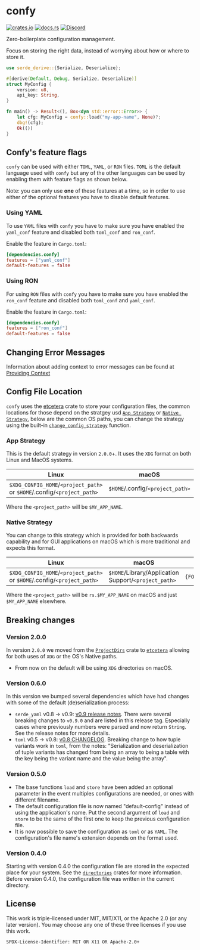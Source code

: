 # confy

[![crates.io](https://img.shields.io/crates/v/confy)](https://crates.io/crates/confy)
[![docs.rs](https://img.shields.io/docsrs/confy)](https://docs.rs/confy/)
[![Discord](https://img.shields.io/badge/chat-Discord-informational)](https://discord.gg/dwq4Zme)

Zero-boilerplate configuration management.

Focus on storing the right data, instead of worrying about how or where to store it.

```rust
use serde_derive::{Serialize, Deserialize};

#[derive(Default, Debug, Serialize, Deserialize)]
struct MyConfig {
    version: u8,
    api_key: String,
}

fn main() -> Result<(), Box<dyn std::error::Error>> {
    let cfg: MyConfig = confy::load("my-app-name", None)?;
    dbg!(cfg);
    Ok(())
}
```

## Confy's feature flags

`confy` can be used with either `TOML`, `YAML`, or `RON` files.
`TOML` is the default language used with `confy` but any of the other languages can be used by enabling them with feature flags as shown below.

Note: you can only use __one__ of these features at a time, so in order to use either of the optional features you have to disable default features.

### Using YAML

To use `YAML` files with `confy` you have to make sure you have enabled the `yaml_conf` feature and disabled both `toml_conf` and `ron_conf`.

Enable the feature in `Cargo.toml`:

```toml
[dependencies.confy]
features = ["yaml_conf"]
default-features = false
```

### Using RON

For using `RON` files with `confy` you have to make sure you have enabled the `ron_conf` feature and disabled both `toml_conf` and `yaml_conf`.

Enable the feature in `Cargo.toml`:

```toml
[dependencies.confy]
features = ["ron_conf"]
default-features = false
```

## Changing Error Messages

Information about adding context to error messages can be found at [Providing Context](https://rust-cli.github.io/book/tutorial/errors.html#providing-context)

## Config File Location

`confy` uses the [etcetera](https://docs.rs/etcetera/latest/etcetera/) crate to store your configuration files, the common locations for those depend on the stratgey usd [`App Strategy`](https://docs.rs/etcetera/latest/etcetera/#appstrategy) or [`Native Strategy`](https://docs.rs/etcetera/latest/etcetera/#native-strategy), below are the common OS paths, you can change the strategy using the built-in [`change_config_strategy`](https://docs.rs/confy/2.0.0/confy/fn.change_config_strategy.html) function.

### App Strategy

This is the default strategy in version `2.0.0`+. It uses the `XDG` format on both Linux and MacOS systems.

| Linux | macOS | Windows |
| --- | --- | --- |
| `$XDG_CONFIG_HOME`/`<project_path>` or `$HOME`/.config/`<project_path>` | `$HOME`/.config/`<project_path>` | `{FOLDERID_RoamingAppData}`/`<project_path>`/config |

Where the `<project_path>` will be `$MY_APP_NAME`.

### Native Strategy

You can change to this strategy which is provided for both backwards capability and for GUI applications on macOS which is more traditional and expects this format.

| Linux | macOS | Windows |
| --- | --- | --- |
| `$XDG_CONFIG_HOME`/`<project_path>` or `$HOME`/.config/`<project_path>` | `$HOME`/Library/Application Support/`<project_path>` | `{FOLDERID_RoamingAppData}`/`<project_path>`/config |

Where the `<project_path>` will be `rs.$MY_APP_NAME` on macOS and just `$MY_APP_NAME` elsewhere.

## Breaking changes

### Version 2.0.0

In version `2.0.0` we moved from the [`ProjectDirs`](https://github.com/dirs-dev/directories-rs?tab=readme-ov-file#projectdirs) crate to [`etcetera`](https://docs.rs/etcetera/latest/etcetera/) allowing for both uses of `XDG` or the OS's Native paths.

* From now on the default will be using `XDG` directories on macOS.

### Version 0.6.0

In this version we bumped several dependencies which have had changes with some of the default (de)serialization process:

* `serde_yaml` v0.8 -> v0.9: [v0.9 release notes](https://github.com/dtolnay/serde-yaml/releases/tag/0.9.0). There were several breaking changes to `v0.9.0` and are listed in this release tag. Especially cases where previously numbers were parsed and now return `String`. See the release notes for more details.
* `toml` v0.5 -> v0.8: [v0.8 CHANGELOG](https://github.com/toml-rs/toml/blob/main/crates/toml/CHANGELOG.md#compatibility-1). Breaking change to how tuple variants work in `toml`, from the notes: "Serialization and deserialization of tuple variants has changed from being an array to being a table with the key being the variant name and the value being the array".

### Version 0.5.0

* The base functions `load` and `store` have been added an optional parameter in the event multiples configurations are needed, or ones with different filename.
* The default configuration file is now named "default-config" instead of using the application's name. Put the second argument of `load` and `store` to be the same of the first one to keep the previous configuration file.
* It is now possible to save the configuration as `toml` or as `YAML`. The configuration's file name's extension depends on the format used.

### Version 0.4.0

Starting with version 0.4.0 the configuration file are stored in the expected place for your system. See the [`directories`] crates for more information.
Before version 0.4.0, the configuration file was written in the current directory.

[`directories`]: https://crates.io/crates/directories

## License

This work is triple-licensed under MIT, MIT/X11, or the Apache 2.0 (or any later version).
You may choose any one of these three licenses if you use this work.

`SPDX-License-Identifier: MIT OR X11 OR Apache-2.0+`
